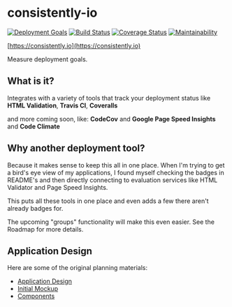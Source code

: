 # consistently-io

[![Deployment Goals](https://consistently.io/g/jamstooks/consistently-io/badge.svg)](https://consistently.io/g/jamstooks/consistently-io/)
[![Build Status](https://travis-ci.org/jamstooks/consistently-io.svg?branch=master)](https://travis-ci.org/jamstooks/consistently-io)
[![Coverage Status](https://coveralls.io/repos/github/jamstooks/consistently-io/badge.svg?branch=master)](https://coveralls.io/github/jamstooks/consistently-io?branch=master)
[![Maintainability](https://api.codeclimate.com/v1/badges/8a7f09dd8b806366e45e/maintainability)](https://codeclimate.com/github/jamstooks/consistently-io-react/maintainability)

[https://consistently.io](https://consistently.io)

Measure deployment goals.

## What is it?

Integrates with a variety of tools that track your deployment status like
**HTML Validation**, **Travis CI**, **Coveralls**

and more coming soon, like:
**CodeCov** and **Google Page Speed Insights** and **Code Climate**

## Why another deployment tool?

Because it makes sense to keep this all in one place. When I'm
trying to get a bird's eye view of my applications, I found myself
checking the badges in README's and then directly connecting to
evaluation services like HTML Validator and Page Speed Insights.

This puts all these tools in one place and even adds a few there
aren't already badges for.

The upcoming "groups" functionality will make this even easier.
See the Roadmap for more details.

## Application Design

Here are some of the original planning materials:

 - [Application Design](https://drive.google.com/open?id=1j5A7sRWo01cEPBzCiQV0zStm0fTBex545RI6AWtJt9Q)
 - [Initial Mockup](https://docs.google.com/presentation/d/1N-2qJb325pm6pOzqSwI1Kun0IzJX4w3EAW76_5VBz0I/edit?usp=sharing)
 - [Components](https://drive.google.com/open?id=1WLvdHkrl52es5qSziN3F6X9mmE_vhxKQ4ormf_mxpjA)
